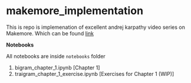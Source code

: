 # makemore_implementation

This is repo is implemenation of excellent andrej karpathy video series on Makemore. Which can be found [link](https://www.youtube.com/watch?v=PaCmpygFfXo&list=PLAqhIrjkxbuWI23v9cThsA9GvCAUhRvKZ&index=2)

**Notebooks**

All notebooks are inside `notebooks` folder

1. bigram_chapter_1.ipynb [Chapter 1]
2. traigram_chapter_1_exercise.ipynb [Exercises for Chapter 1 (WIP)]

